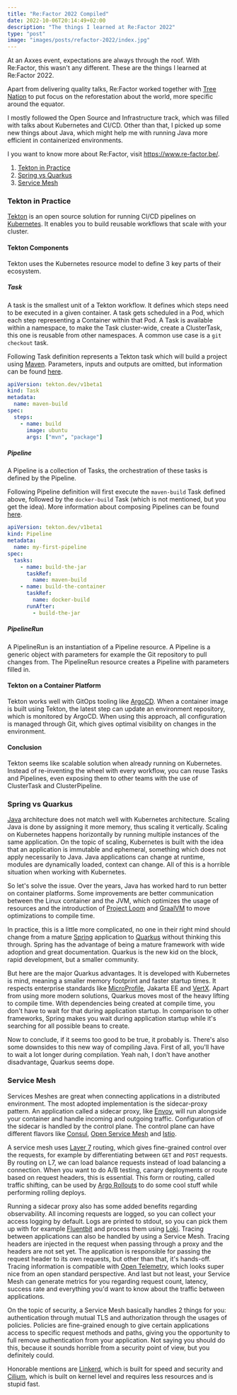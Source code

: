 ```yaml
---
title: "Re:Factor 2022 Compiled"
date: 2022-10-06T20:14:49+02:00
description: "The things I learned at Re:Factor 2022"
type: "post"
image: "images/posts/refactor-2022/index.jpg"
---
```


At an Axxes event, expectations are always through the roof. With Re:Factor, this wasn't any different.
These are the things I learned at Re:Factor 2022.

Apart from delivering quality talks, Re:Factor worked together with [Tree Nation](https://tree-nation.com/) to put focus
on the reforestation about the world, more specific around the equator.

I mostly followed the Open Source and Infrastructure track, which was filled with talks about Kubernetes and
CI/CD. Other than that, I picked up some new things about Java, which might help me with running Java more
efficient in containerized environments.

I you want to know more about Re:Factor, visit https://www.re-factor.be/.

1. [Tekton in Practice](#tekton-in-practice)
2. [Spring vs Quarkus](#spring-vs-quarkus)
3. [Service Mesh](#service-mesh)

### Tekton in Practice

[Tekton](https://tekton.dev/) is an open source solution for running CI/CD pipelines on [Kubernetes](https://kubernetes.io/).
It enables you to build reusable workflows that scale with your cluster.

#### Tekton Components

Tekton uses the Kubernetes resource model to define 3 key parts of their ecosystem.

##### Task

A task is the smallest unit of a Tekton workflow. It defines which steps need to be executed in a given container.
A task gets scheduled in a Pod, which each step representing a Container within that Pod. A Task is available within
a namespace, to make the Task cluster-wide, create a ClusterTask, this one is reusable from other namespaces. A common
use case is a `git checkout` task.

Following Task definition represents a Tekton task which will build a project using [Maven](https://maven.apache.org/).
Parameters, inputs and outputs are omitted, but information can be found [here](https://tekton.dev/docs/pipelines/tasks/).

```yaml
apiVersion: tekton.dev/v1beta1
kind: Task
metadata:
  name: maven-build
spec:
  steps:
    - name: build
      image: ubuntu
      args: ["mvn", "package"]
```

##### Pipeline

A Pipeline is a collection of Tasks, the orchestration of these tasks is defined by the Pipeline.

Following Pipeline definition will first execute the `maven-build` Task defined above, followed by the `docker-build`
Task (which is not mentioned, but you get the idea). More information about composing Pipelines can be found [here](https://tekton.dev/docs/pipelines/pipelines/).

```yaml
apiVersion: tekton.dev/v1beta1
kind: Pipeline
metadata:
  name: my-first-pipeline
spec:
  tasks:
    - name: build-the-jar
      taskRef:
        name: maven-build
    - name: build-the-container
      taskRef:
        name: docker-build
      runAfter:
        - build-the-jar
```

##### PipelineRun

A PipelineRun is an instantiation of a Pipeline resource. A Pipeline is a generic object with parameters for example
the Git repository to pull changes from. The PipelineRun resource creates a Pipeline with parameters filled in.

#### Tekton on a Container Platform

Tekton works well with GitOps tooling like [ArgoCD](https://argo-cd.readthedocs.io/en/stable/). When a container image
is built using Tekton, the latest step can update an environment repository, which is monitored by ArgoCD. When using
this approach, all configuration is managed through Git, which gives optimal visibility on changes in the environment.

#### Conclusion

Tekton seems like scalable solution when already running on Kubernetes. Instead of re-inventing the wheel with every
workflow, you can reuse Tasks and Pipelines, even exposing them to other teams with the use of ClusterTask and
ClusterPipeline.

### Spring vs Quarkus

[Java](https://www.java.com/en/) architecture does not match well with Kubernetes architecture. Scaling Java is done 
by assigning it more memory, thus scaling it vertically. Scaling on Kubernetes happens horizontally by running multiple
instances of the same application. On the topic of scaling, Kubernetes is built with the idea that an application is
immutable and ephemeral, something which does not apply necessarily to Java. Java applications can change at runtime,
modules are dynamically loaded, context can change. All of this is a horrible situation when working with Kubernetes.

So let's solve the issue. Over the years, Java has worked hard to run better on container platforms. Some improvements 
are better communication between the Linux container and the JVM, which optimizes the usage of resources and the introduction
of [Project Loom](https://openjdk.org/projects/loom/) and [GraalVM](https://www.graalvm.org/) to move optimizations
to compile time.

In practice, this is a little more complicated, no one in their right mind should change from a mature [Spring](https://spring.io/)
application to [Quarkus](https://quarkus.io/) without thinking this through. Spring has the advantage of being a mature
framework with wide adoption and great documentation. Quarkus is the new kid on the block, rapid development, but a 
smaller community.

But here are the major Quarkus advantages. It is developed with Kubernetes is mind, meaning a smaller memory footprint
and faster startup times. It respects enterprise standards like [MicroProfile](https://microprofile.io/), Jakarta EE
and [VertX](https://vertx.io/). Apart from using more modern solutions, Quarkus moves most of the heavy lifting to
compile time. With dependencies being created at compile time, you don't have to wait for that during application
startup. In comparison to other frameworks, Spring makes you wait during application startup while it's searching
for all possible beans to create.

Now to conclude, if it seems too good to be true, it probably is. There's also some downsides to this new way of compiling
Java. First of all, you'll have to wait a lot longer during compilation. Yeah nah, I don't have another disadvantage,
Quarkus seems dope.

### Service Mesh

Services Meshes are great when connecting applications in a distributed environment. The most adopted implementation is
the sidecar-proxy pattern. An application called a sidecar proxy, like [Envoy](https://www.envoyproxy.io/), will run
alongside your container and handle incoming and outgoing traffic. Configuration of the sidecar is handled by the control
plane. The control plane can have different flavors like [Consul](https://www.consul.io/), [Open Service Mesh](https://openservicemesh.io/)
and [Istio](https://istio.io/).

A service mesh uses [Layer 7](https://en.wikipedia.org/wiki/OSI_model#Layer_7:_Application_layer) routing, which gives
fine-grained control over the requests, for example by differentiating between `GET` and `POST` requests. By routing
on L7, we can load balance requests instead of load balancing a connection. When you want to do A/B testing, canary
deployments or route based on request headers, this is essential. This form or routing, called traffic shifting, can be
used by [Argo Rollouts](https://argoproj.github.io/argo-rollouts/) to do some cool stuff while performing rolling deploys.

Running a sidecar proxy also has some added benefits regarding observability. All incoming requests are logged, so you 
can collect your access logging by default. Logs are printed to stdout, so you can pick them up with for example
[Fluentbit](https://fluentbit.io/) and process them using [Loki](https://grafana.com/oss/loki/).
Tracing between applications can also be handled by using a Service Mesh. Tracing headers are injected in the request when
passing through a proxy and the headers are not set yet. The application is responsible for passing the request header
to its own requests, but other than that, it's hands-off. Tracing information is compatible with [Open Telemetry](https://opentelemetry.io/),
which looks super nice from an open standard perspective.
And last but not least, your Service Mesh can generate metrics for you regarding request count, latency, success rate
and everything you'd want to know about the traffic between applications.

On the topic of security, a Service Mesh basically handles 2 things for you: authentication through mutual TLS and
authorization through the usages of policies. Policies are fine-grained enough to give certain applications access
to specific request methods and paths, giving you the opportunity to full remove authentication from your application.
Not saying you should do this, because it sounds horrible from a security point of view, but you definitely could.

Honorable mentions are [Linkerd](https://linkerd.io/), which is built for speed and security and [Cilium](https://cilium.io/),
which is built on kernel level and requires less resources and is stupid fast.